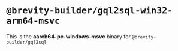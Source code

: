 # `@brevity-builder/gql2sql-win32-arm64-msvc`

This is the **aarch64-pc-windows-msvc** binary for `@brevity-builder/gql2sql`

